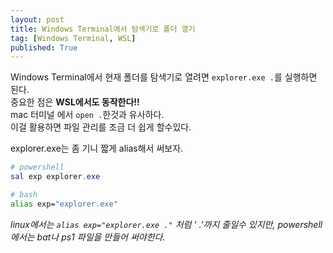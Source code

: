 ```yaml
---
layout: post
title: Windows Terminal에서 탐색기로 폴더 열기
tag: [Windows Terminal, WSL]
published: True
---
```


Windows Terminal에서 현재 폴더를 탐색기로 열려면 `explorer.exe .`를 실행하면 된다.  
중요한 점은 **WSL에서도 동작한다!!**  
mac 터미널 에서 `open .`한것과 유사하다.  
이걸 활용하면 파일 관리를 조금 더 쉽게 할수있다.  

explorer.exe는 좀 기니 짧게 alias해서 써보자.  

```powershell
# powershell
sal exp explorer.exe
```
```bash
# bash
alias exp="explorer.exe"
```

*linux에서는 `alias exp="explorer.exe ."` 처럼 ' .'까지 줄일수 있지만, powershell에서는 bat나 ps1 파일을 만들어 써야한다.*



